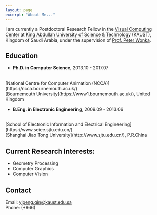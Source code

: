 ```yaml
---
layout: page
excerpt: "About Me..."
---
```


I am currently a Postdoctoral Research Fellow in the [Visual Computing Center](https://vcc.kaust.edu.sa/) at [King Abdullah University of Science & Technology](https://www.kaust.edu.sa/) (KAUST), Kingdom of Saudi Arabia, under the supervision of [Prof. Peter Wonka](http://peterwonka.net/).

## Education

- __Ph.D. in Computer Science__, 2013.10 - 2017.07
<br/>
[National Centre for Computer Animation (NCCA)](https://ncca.bournemouth.ac.uk/)
<br/>
[Bournemouth University](https://www1.bournemouth.ac.uk/), United Kingdom

- __B.Eng. in Electronic Engineering__, 2009.09 - 2013.06
<br/> 
[School of Electronic Information and Electrical Engineering](https://www.seiee.sjtu.edu.cn/)
<br/>
[Shanghai Jiao Tong University](http://www.sjtu.edu.cn/), P.R.China


## Current Research Interests:

- Geometry Processing
- Computer Graphics
- Computer Vision

## Contact
Email: yipeng.qin@kaust.edu.sa
<br/>
Phone: (+966) 
